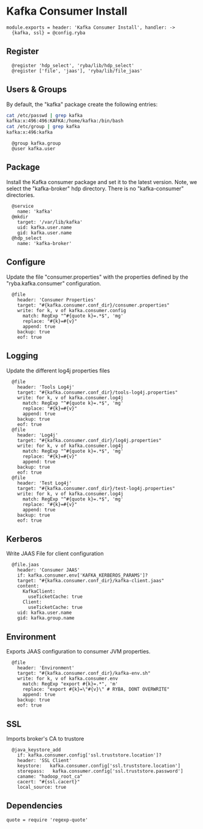 
# Kafka Consumer Install

    module.exports = header: 'Kafka Consumer Install', handler: ->
      {kafka, ssl} = @config.ryba

## Register

      @register 'hdp_select', 'ryba/lib/hdp_select'
      @register ['file', 'jaas'], 'ryba/lib/file_jaas'

## Users & Groups

By default, the "kafka" package create the following entries:

```bash
cat /etc/passwd | grep kafka
kafka:x:496:496:KAFKA:/home/kafka:/bin/bash
cat /etc/group | grep kafka
kafka:x:496:kafka
```

      @group kafka.group
      @user kafka.user

## Package

Install the Kafka consumer package and set it to the latest version. Note, we
select the "kafka-broker" hdp directory. There is no "kafka-consumer"
directories.

      @service
        name: 'kafka'
      @mkdir
        target: '/var/lib/kafka'
        uid: kafka.user.name
        gid: kafka.user.name
      @hdp_select
        name: 'kafka-broker'

## Configure

Update the file "consumer.properties" with the properties defined by the
"ryba.kafka.consumer" configuration.

      @file
        header: 'Consumer Properties'
        target: "#{kafka.consumer.conf_dir}/consumer.properties"
        write: for k, v of kafka.consumer.config
          match: RegExp "^#{quote k}=.*$", 'mg'
          replace: "#{k}=#{v}"
          append: true
        backup: true
        eof: true

## Logging

Update the different log4j properties files

      @file
        header: 'Tools Log4j'
        target: "#{kafka.consumer.conf_dir}/tools-log4j.properties"
        write: for k, v of kafka.consumer.log4j
          match: RegExp "^#{quote k}=.*$", 'mg'
          replace: "#{k}=#{v}"
          append: true
        backup: true
        eof: true
      @file
        header: 'Log4j'
        target: "#{kafka.consumer.conf_dir}/log4j.properties"
        write: for k, v of kafka.consumer.log4j
          match: RegExp "^#{quote k}=.*$", 'mg'
          replace: "#{k}=#{v}"
          append: true
        backup: true
        eof: true
      @file
        header: 'Test Log4j'
        target: "#{kafka.consumer.conf_dir}/test-log4j.properties"
        write: for k, v of kafka.consumer.log4j
          match: RegExp "^#{quote k}=.*$", 'mg'
          replace: "#{k}=#{v}"
          append: true
        backup: true
        eof: true

## Kerberos

Write JAAS File for client configuration

      @file.jaas
        header: 'Consumer JAAS'
        if: kafka.consumer.env['KAFKA_KERBEROS_PARAMS']?
        target: "#{kafka.consumer.conf_dir}/kafka-client.jaas"
        content:
          KafkaClient:
            useTicketCache: true
          Client:
            useTicketCache: true
        uid: kafka.user.name
        gid: kafka.group.name

## Environment

 Exports JAAS configuration to consumer JVM properties.

      @file
        header: 'Environment'
        target: "#{kafka.consumer.conf_dir}/kafka-env.sh"
        write: for k, v of kafka.consumer.env
          match: RegExp "export #{k}=.*", 'm'
          replace: "export #{k}=\"#{v}\" # RYBA, DONT OVERWRITE"
          append: true
        backup: true
        eof: true
## SSL

  Imports broker's CA to trustore

      @java_keystore_add
        if: kafka.consumer.config['ssl.truststore.location']?
        header: 'SSL Client'
        keystore:   kafka.consumer.config['ssl.truststore.location']
        storepass:   kafka.consumer.config['ssl.truststore.password']
        caname: "hadoop_root_ca"
        cacert: "#{ssl.cacert}"
        local_source: true

## Dependencies

    quote = require 'regexp-quote'
